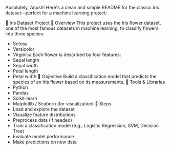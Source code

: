 Absolutely, Anush! Here's a clean and simple README for the classic Iris dataset—perfect for a machine learning project:

🌸 Iris Dataset Project
📌 Overview
This project uses the Iris flower dataset, one of the most famous datasets in machine learning, to classify flowers into three species:
- Setosa
- Versicolor
- Virginica
Each flower is described by four features:
- Sepal length
- Sepal width
- Petal length
- Petal width
🎯 Objective
Build a classification model that predicts the species of an Iris flower based on its measurements.
🧰 Tools & Libraries
- Python
- Pandas
- Scikit-learn
- Matplotlib / Seaborn (for visualization)
🚀 Steps
- Load and explore the dataset
- Visualize feature distributions
- Preprocess data (if needed)
- Train a classification model (e.g., Logistic Regression, SVM, Decision Tree)
- Evaluate model performance
- Make predictions on new data
